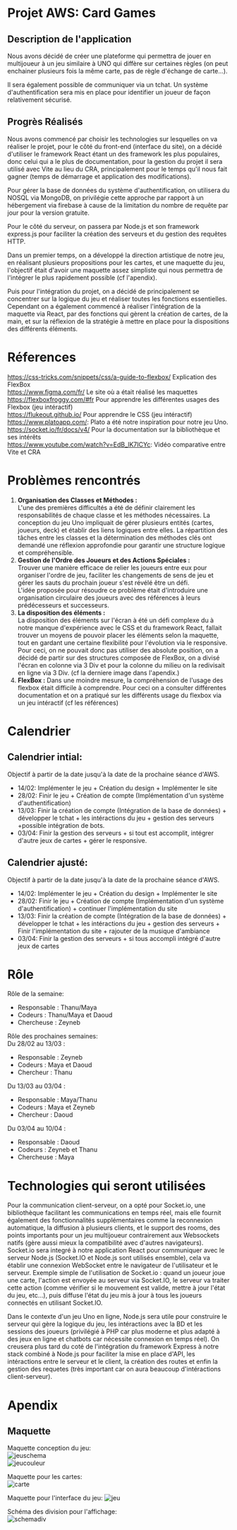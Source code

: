 # Projet AWS: Card Games

## Description de l'application

Nous avons décidé de créer une plateforme qui permettra de jouer en multijoueur à un jeu similaire à UNO qui diffère sur certaines règles (on peut enchainer plusieurs fois la même carte, pas de règle d'échange de carte...). 

Il sera également possible de communiquer via un tchat. Un système d'authentification sera mis en place pour identifier un joueur de façon relativement sécurisé.

## Progrès Réalisés 
  Nous avons commencé par choisir les technologies sur lesquelles on va réaliser le projet, pour le côté du front-end (interface du site), on a décidé d'utiliser le framework React étant un des framework les plus populaires, donc celui qui a le plus de documentation, pour la gestion du projet il sera utilisé avec Vite au lieu du CRA, principalement pour le temps qu'il nous fait gagner (temps de démarrage et application des modifications).  

  Pour gérer la base de données du système d'authentification, on utilisera du NOSQL via MongoDB, on privilégie cette approche par rapport à un hébergement via firebase à cause de la limitation du nombre de requête par jour pour la version gratuite.

  Pour le côté du serveur, on passera par Node.js et son framework express.js pour faciliter la création des serveurs et du gestion des requêtes HTTP.
  
  Dans un premier temps,  on a développé la direction artistique de notre jeu, en réalisant plusieurs propositions pour les cartes, et une maquette du jeu, l'objectif était d'avoir une maquette assez simpliste qui nous permettra de l'intégrer le plus rapidement possible (cf l'apendix).

  Puis pour l'intégration du projet, on a décidé de principalement se concentrer sur la logique du jeu et réaliser toutes les fonctions essentielles. Cependant on a également commencé à réaliser l'intégration de la maquette via React, par des fonctions qui gèrent la création de cartes, de la main, et sur la réflexion de la stratégie à mettre en place pour la dispositions des différents éléments.

# Réferences

https://css-tricks.com/snippets/css/a-guide-to-flexbox/ Explication des FlexBox  
https://www.figma.com/fr/ Le site où a était réalisé les maquettes  
https://flexboxfroggy.com/#fr Pour apprendre les différentes usages des Flexbox (jeu intéractif)  
https://flukeout.github.io/ Pour apprendre le CSS (jeu intéractif)  
https://www.platoapp.com/: Plato a été notre inspiration pour notre jeu Uno.  
https://socket.io/fr/docs/v4/ Pour la documentation sur la bibliothèque et ses intérêts  
https://www.youtube.com/watch?v=EdB_lK7ICYc: Vidéo comparative entre Vite et CRA 


# Problèmes rencontrés
1. __Organisation des Classes et Méthodes :__  
L'une des premières difficultés a été de définir clairement les responsabilités de chaque classe et les méthodes nécessaires. La conception du jeu Uno impliquait de gérer plusieurs entités (cartes, joueurs, deck) et établir des liens logiques entre elles. La répartition des tâches entre les classes et la détermination des méthodes clés ont demandé une réflexion approfondie pour garantir une structure logique et compréhensible.
2. __Gestion de l'Ordre des Joueurs et des Actions Spéciales :__  
Trouver une manière efficace de relier les joueurs entre eux pour organiser l'ordre de jeu, faciliter les changements de sens de jeu et gérer les sauts du prochain joueur s'est révélé être un défi.  
L'idée proposée pour résoudre ce problème était d'introduire une organisation circulaire des joueurs avec des références à leurs prédécesseurs et successeurs.
3. __La disposition des éléments :__  
La disposition des éléments sur l'écran à été un défi complexe du à notre manque d'expérience avec le CSS et du framework React, fallait trouver un moyens de pouvoir placer les éléments selon la maquette, tout en gardant une certaine flexibilité pour l'évolution via le responsive. Pour ceci, on ne pouvait donc pas utiliser des absolute position, on a décidé de partir sur des structures composée de FlexBox, on a divisé l'écran en colonne via 3 Div et pour la colonne du milieu on la redivisait en ligne via 3 Div. (cf la derniere image dans l'apendix.)
4. __FlexBox :__
   Dans une moindre mesure, la compréhension de l'usage des flexbox était difficile à comprendre. Pour ceci on a consulter différentes documentation et on a pratiqué sur les différents usage du flexbox via un jeu intéractif (cf les références)

# Calendrier

## Calendrier intial:
Objectif à partir de la date jusqu'à la date de la prochaine séance d'AWS.
- 14/02: Implémenter le jeu + Création du design + Implémenter le site
- 28/02: Finir le jeu + Création de compte (Implémentation d'un système d'authentification)
- 13/03: Finir la création de compte (Intégration de la base de données) + développer le tchat + les intéractions du jeu + gestion des serveurs +possible intégration de bots.
- 03/04: Finir la gestion des serveurs + si tout est accomplit, intégrer d'autre jeux de cartes + gérer le responsive.

## Calendrier ajusté:
Objectif à partir de la date jusqu'à la date de la prochaine séance d'AWS.
- 14/02: Implémenter le jeu + Création du design + Implémenter le site
- 28/02: Finir le jeu + Création de compte (Implémentation d'un système d'authentification) + continuer l'implémentation du site
- 13/03: Finir la création de compte (Intégration de la base de données) + développer le tchat + les intéractions du jeu + gestion des serveurs + Finir l'implémentation du site + rajouter de la musique d'ambiance
- 03/04: Finir la gestion des serveurs + si tous accompli intégré d'autre jeux de cartes

# Rôle

Rôle de la semaine:  
- Responsable : Thanu/Maya
- Codeurs : Thanu/Maya et Daoud
- Chercheuse : Zeyneb

Rôle des prochaines semaines:  
Du 28/02 au 13/03 :  
- Responsable : Zeyneb
- Codeurs : Maya et Daoud
- Chercheur : Thanu

Du 13/03 au 03/04 :  
- Responsable : Maya/Thanu
- Codeurs :  Maya et Zeyneb
- Chercheur : Daoud

Du 03/04 au 10/04 :  
- Responsable : Daoud
- Codeurs : Zeyneb et Thanu
- Chercheuse : Maya


# Technologies qui seront utilisées

 Pour la communication client-serveur, on a opté pour Socket.io, une bibliothèque facilitant les communications en temps réel, mais elle fournit également des fonctionnalités supplémentaires comme la reconnexion automatique, la diffusion à plusieurs clients, et le support des rooms, des points importants pour un jeu multijoueur contrairement aux Websockets natifs (gère aussi mieux la compatibilité avec d'autres navigateurs). Socket.io sera integré à notre application React pour communiquer avec le serveur Node.js (Socket.IO et Node.js sont utilisés ensemble), cela va établir une connexion WebSocket entre le navigateur de l'utilisateur et le serveur. 
Exemple simple de l'utilisation de Socket.io : quand un joueur joue une carte, l'action est envoyée au serveur via Socket.IO, le serveur va traiter cette action (comme vérifier si le mouvement est valide, mettre à jour l'état du jeu, etc...), puis diffuse l'état du jeu mis à jour à tous les joueurs connectés en utilisant Socket.IO.

Dans le contexte d'un jeu Uno en ligne, Node.js sera utile pour construire le serveur qui gère la logique du jeu, les intéractions avec la BD et les sessions des joueurs (privilégié à PHP car plus moderne et plus adapté à des jeux en ligne et chatbots car nécessite connexion en temps réel).
On creusera plus tard du coté de l'intégration du framework Express à notre stack combiné à Node.js pour faciliter la mise en place d'API, les intéractions entre le serveur et le client, la création des routes et enfin la gestion des requetes (très important car on aura beaucoup d'intéractions client-serveur).
  
  

# Apendix
## Maquette
Maquette conception du jeu:  
![jeuschema](https://github.com/Groupe4AWS24/Jeux_de_cartes/blob/main/rapport/Maquette%20jeux.png)  
![jeucouleur](https://github.com/Groupe4AWS24/Jeux_de_cartes/blob/main/rapport/Maquette%20jeux%20couleur.png)  

Maquette pour les cartes:  
![carte](https://github.com/Groupe4AWS24/Jeux_de_cartes/blob/main/rapport/Maquette%20cartes.png)  

Maquette pour l'interface du jeu: 
![jeu](https://github.com/Groupe4AWS24/Jeux_de_cartes/blob/main/rapport/Maquette%20de%20l'interface%20du%20jeu.png)

Schéma des division pour l'affichage:  
![schemadiv](https://github.com/Groupe4AWS24/Jeux_de_cartes/blob/main/rapport/schemadiv.png)
